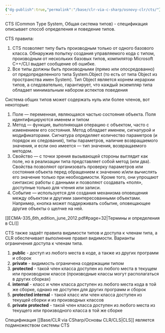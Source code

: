 ```yaml
---
{"dg-publish":true,"permalink":"/base/clr-via-c-sharp/osnovy-clr/cts/"}
---
```



CTS (Common Type System, Общая система типов) - спецификация описывает способ определения и поведение типов.

CTS правила:
1. CTS позволяет типу быть производным только от одного базового класса. Обнаружив попытку создания управляемого кода с типом, производным от нескольких базовых типов, компилятор Microsoft C++/CLI выдает сообщение об ошибке.
2. Все типы должны быть производными (прямо или опосредованно) от предопределенного типа System.Object (то есть от типа Object из пространства имен System). Тип Object является корнем иерархии типов, а следовательно, гарантирует, что каждый экземпляр типа обладает минимальным набором аспектов поведения

Система общих типов может содержать нуль или более членов, вот некоторые:
1. Поле — переменная, являющаяся частью состояния объекта. Поля идентифицируются именем и типом 
2. Метод — функция, выполняющая операцию с объектом, часто с изменением его состояния. Метод обладает именем, сигнатурой и модификаторами. Сигнатура определяет количество параметров (и порядок их следования), типы параметров, наличие возвращаемого значения, и если оно имеется — тип значения, возвращаемого методом. 
3. Свойство — с точки зрения вызывающей стороны выглядит как поле, но в реализации типа представляет собой метод (или два). Свойства позволяют организовать проверку параметров или состояния объекта перед обращением к значению и/или вычислять его значение только при необходимости. Кроме того, они упрощают синтаксис работы с данными и позволяют создавать «поля», доступные только для чтения или записи.
4. Событие — используется для создания механизма оповещения между объектом и другими заинтересованными объектами. Например, кнопка может поддерживать событие, оповещающее другие объекты о щелчке на ней.

[[ECMA-335_6th_edition_june_2012.pdf#page=32|Термины и определения в CLI]]



CTS также задаёт правила видимости типов и доступа к членам типа, а CLR обеспечивает выполнение правил видимости. Варианты ограничения доступа к членам типа.
1. **public** - доступ из любого места в коде, а также из других программ и сборок
2.  **private** - видимость ограничена содержащим типом
3.   **protected** - такой член класса доступен из любого места в текущем или производном классе (производные классы могут располагаться в других сборках)
4.   **internal** - класс и член класса доступен из любого места кода в той же сборке, однако не доступен для других программ и сборок
5.   **protected internal** - такой класс или член класса доступен из текущей сборки и из производных классов
6.   **private protected** - такой член класса доступен из любого места из текущего или производного класса в той же сборке

Спецификация [[Base/CLR via CSharp/Основы CLR/CLS\|CLS]] является подмножеством системы CTS





